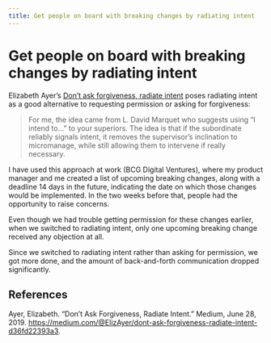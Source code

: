 ```yaml
---
title: Get people on board with breaking changes by radiating intent
---
```


# Get people on board with breaking changes by radiating intent
Elizabeth Ayer’s [Don’t ask forgiveness, radiate intent](https://medium.com/@ElizAyer/dont-ask-forgiveness-radiate-intent-d36fd22393a3) poses radiating intent as a good alternative to requesting permission or asking for forgiveness:

> For me, the idea came from L. David Marquet who suggests using “I intend to…” to your superiors. The idea is that if the subordinate reliably signals intent, it removes the supervisor’s inclination to micromanage, while still allowing them to intervene if really necessary.

I have used this approach at work (BCG Digital Ventures), where my product manager and me created a list of upcoming breaking changes, along with a deadline 14 days in the future, indicating the date on which those changes would be implemented. In the two weeks before that, people had the opportunity to raise concerns.

Even though we had trouble getting permission for these changes earlier, when we switched to radiating intent, only one upcoming breaking change received any objection at all.

Since we switched to radiating intent rather than asking for permission, we got more done, and the amount of back-and-forth communication dropped significantly.

## References
Ayer, Elizabeth. “Don’t Ask Forgiveness, Radiate Intent.” Medium, June 28, 2019. https://medium.com/@ElizAyer/dont-ask-forgiveness-radiate-intent-d36fd22393a3.